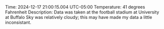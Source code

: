 Time: 2024-12-17 21:00:15.004 UTC-05:00
Temperature: 41 degrees Fahrenheit
Description: Data was taken at the football stadium at University at Buffalo
Sky was relatively cloudy; this may have made my data a little inconsistant.